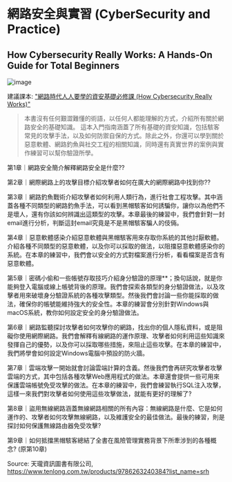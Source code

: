 # 網路安全與實習 (CyberSecurity and Practice)

## How Cybersecurity Really Works: A Hands-On Guide for Total Beginners

![image](https://user-images.githubusercontent.com/89304181/219853399-62a211b4-c8f5-4b2e-a445-0161e357255a.png)

建議課本: ["網路時代人人要學的資安基礎必修課 (How Cybersecurity Really Works)"](https://www.tenlong.com.tw/products/9786263240384?list_name=srh)

>本書沒有任何艱澀難懂的術語，以任何人都能理解的方式，介紹所有關於網路安全的基礎知識。
這本入門指南涵蓋了所有基礎的資安知識，包括駭客常見的攻擊手法，以及如何防禦自保的方式。除此之外，你還可以學到關於惡意軟體、網路釣魚與社交工程的相關知識，同時還有真實世界的案例與實作練習可以幫你驗證所學。

第1章｜網路安全簡介解釋網路安全是什麼??

第2章｜網際網路上的攻擊目標介紹攻擊者如何在廣大的網際網路中找到你??

第3章｜網路釣魚戰術介紹攻擊者如何利用人類行為，進行社會工程攻擊。其中涵蓋各種不同類型的網路釣魚手法，可以看到黑帽駭客如何誘騙你，讓你以為他們不是壞人，還有你該如何辨識出這類型的攻擊。本章最後的練習中，我們會針對一封email進行分析，判斷這封email究竟是不是黑帽駭客騙人的伎倆。

第4章｜惡意軟體感染介紹惡意軟體與黑帽駭客用來存取你系統的其他討厭軟體。介紹各種不同類型的惡意軟體，以及你可以採取的做法，以阻擋惡意軟體感染你的系統。在本章的練習中，我們會以安全的方式對檔案進行分析，看看檔案是否含有惡意軟體。

第5章｜密碼小偷和一些帳號存取技巧介紹身分驗證的原理**；換句話說，就是你能夠登入電腦或線上帳號背後的原理。我們會探索各類型的身分驗證做法，以及攻擊者用來破壞身分驗證系統的各種攻擊類型。然後我們會討論一些你能採取的做法，確保你的帳號能維持強大的安全性。本章的練習會分別針對Windows與macOS系統，教你如何設定安全的身分驗證做法。

第6章｜網路監聽探討攻擊者如何攻擊你的網路，找出你的個人隱私資料，或是阻礙你使用網際網路。我們會解釋有線網路的運作原理、攻擊者如何利用這些知識來發揮自己的優勢，以及你可以採取哪些措施，來阻止這些攻擊。在本章的練習中，我們將學會如何設定Windows電腦中預設的防火牆。

第7章｜雲端攻擊一開始就會討論雲端計算的含義。然後我們會再研究攻擊者攻擊雲端的方式，其中包括各種攻擊Web應用程式的做法。本章還會提供一些可用來保護雲端帳號免受攻擊的做法。在本章的練習中，我們會練習執行SQL注入攻擊，這樣一來我們對攻擊者如何使用這些攻擊做法，就能有更好的理解了?

第8章｜盜用無線網路涵蓋無線網路相關的所有內容：無線網路是什麼、它是如何運作的、攻擊者如何攻擊無線網路，以及維護安全的最佳做法。最後的練習，則是探討如何保護無線路由器免受攻擊?

第9章｜如何抵擋黑帽駭客總結了全書在風險管理實務背景下所牽涉到的各種概念? (原第10章)

Source: 天瓏資訊圖書有限公司, https://www.tenlong.com.tw/products/9786263240384?list_name=srh

